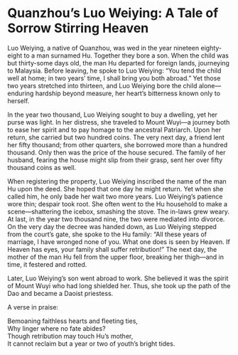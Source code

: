 # Quanzhou’s Luo Weiying: A Tale of Sorrow Stirring Heaven

Luo Weiying, a native of Quanzhou, was wed in the year nineteen eighty-eight to a man surnamed Hu. Together they bore a son. When the child was but thirty-some days old, the man Hu departed for foreign lands, journeying to Malaysia. Before leaving, he spoke to Luo Weiying: “You tend the child well at home; in two years’ time, I shall bring you both abroad.” Yet those two years stretched into thirteen, and Luo Weiying bore the child alone—enduring hardship beyond measure, her heart’s bitterness known only to herself.

In the year two thousand, Luo Weiying sought to buy a dwelling, yet her purse was light. In her distress, she traveled to Mount Wuyi—a journey both to ease her spirit and to pay homage to the ancestral Patriarch. Upon her return, she carried but two hundred coins. The very next day, a friend lent her fifty thousand; from other quarters, she borrowed more than a hundred thousand. Only then was the price of the house secured. The family of her husband, fearing the house might slip from their grasp, sent her over fifty thousand coins as well.

When registering the property, Luo Weiying inscribed the name of the man Hu upon the deed. She hoped that one day he might return. Yet when she called him, he only bade her wait two more years. Luo Weiying’s patience wore thin; despair took root. She often went to the Hu household to make a scene—shattering the icebox, smashing the stove. The in-laws grew weary. At last, in the year two thousand nine, the two were mediated into divorce. On the very day the decree was handed down, as Luo Weiying stepped from the court’s gate, she spoke to the Hu family: “All these years of marriage, I have wronged none of you. What one does is seen by Heaven. If Heaven has eyes, your family shall suffer retribution!” The next day, the mother of the man Hu fell from the upper floor, breaking her thigh—and in time, it festered and rotted.

Later, Luo Weiying’s son went abroad to work. She believed it was the spirit of Mount Wuyi who had long shielded her. Thus, she took up the path of the Dao and became a Daoist priestess.

A verse in praise:

Bemoaning faithless hearts and fleeting ties,  
Why linger where no fate abides?  
Though retribution may touch Hu’s mother,  
It cannot reclaim but a year or two of youth’s bright tides.